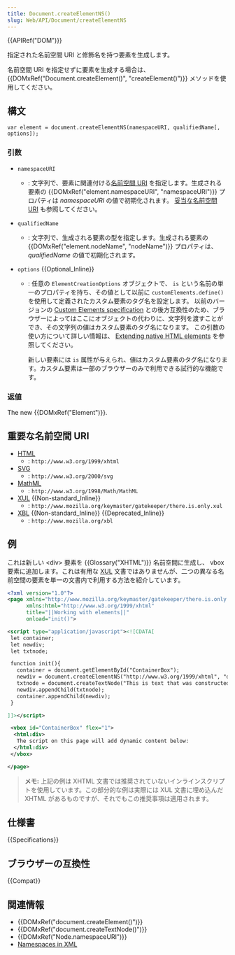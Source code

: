 ```yaml
---
title: Document.createElementNS()
slug: Web/API/Document/createElementNS
---
```


{{APIRef("DOM")}}

指定された名前空間 URI と修飾名を持つ要素を生成します。

名前空間 URI を指定せずに要素を生成する場合は、 {{DOMxRef("Document.createElement()", "createElement()")}} メソッドを使用してください。

## 構文

```
var element = document.createElementNS(namespaceURI, qualifiedName[, options]);
```

### 引数

- `namespaceURI`
  - : 文字列で、要素に関連付ける[名前空間 URI](https://www.w3.org/TR/2004/REC-DOM-Level-3-Core-20040407/glossary.html#dt-namespaceURI) を指定します。生成される要素の {{DOMxRef("element.namespaceURI", "namespaceURI")}} プロパティは _namespaceURI_ の値で初期化されます。 [妥当な名前空間 URI](#important_namespace_uris) も参照してください。
- `qualifiedName`
  - : 文字列で、生成される要素の型を指定します。生成される要素の {{DOMxRef("element.nodeName", "nodeName")}} プロパティは、 _qualifiedName_ の値で初期化されます。
- `options` {{Optional_Inline}}

  - : 任意の `ElementCreationOptions` オブジェクトで、 `is` という名前の単一のプロパティを持ち、その値として以前に `customElements.define()` を使用して定義されたカスタム要素のタグ名を設定します。
    以前のバージョンの [Custom Elements specification](https://www.w3.org/TR/custom-elements/) との後方互換性のため、ブラウザーによってはここにオブジェクトの代わりに、文字列を渡すことができ、その文字列の値はカスタム要素のタグ名になります。
    この引数の使い方について詳しい情報は、  [Extending native HTML elements](https://web.dev/web-components/)  を参照してください。

    新しい要素には `is` 属性が与えられ、値はカスタム要素のタグ名になります。カスタム要素は一部のブラウザーのみで利用できる試行的な機能です。

### 返値

The new {{DOMxRef("Element")}}.

## 重要な名前空間 URI

- [HTML](/ja/docs/Web/HTML)
  - : `http://www.w3.org/1999/xhtml`
- [SVG](/ja/docs/Web/SVG)
  - : `http://www.w3.org/2000/svg`
- [MathML](/ja/docs/Web/MathML)
  - : `http://www.w3.org/1998/Math/MathML`
- [XUL](/ja/docs/Mozilla/Tech/XUL) {{Non-standard_Inline}}
  - : `http://www.mozilla.org/keymaster/gatekeeper/there.is.only.xul`
- [XBL](/ja/docs/Mozilla/Tech/XBL) {{Non-standard_Inline}} {{Deprecated_Inline}}
  - : `http://www.mozilla.org/xbl`

## 例

これは新しい \<div> 要素を {{Glossary("XHTML")}} 名前空間に生成し、 vbox 要素に追加します。これは有用な [XUL](/ja/docs/Mozilla/Tech/XUL) 文書ではありませんが、二つの異なる名前空間の要素を単一の文書内で利用する方法を紹介しています。

```xml
<?xml version="1.0"?>
<page xmlns="http://www.mozilla.org/keymaster/gatekeeper/there.is.only.xul"
      xmlns:html="http://www.w3.org/1999/xhtml"
      title="||Working with elements||"
      onload="init()">

<script type="application/javascript"><![CDATA[
 let container;
 let newdiv;
 let txtnode;

 function init(){
   container = document.getElementById("ContainerBox");
   newdiv = document.createElementNS("http://www.w3.org/1999/xhtml", "div");
   txtnode = document.createTextNode("This is text that was constructed dynamically with createElementNS and createTextNode then inserted into the document using appendChild.");
   newdiv.appendChild(txtnode);
   container.appendChild(newdiv);
 }

]]></script>

 <vbox id="ContainerBox" flex="1">
  <html:div>
   The script on this page will add dynamic content below:
  </html:div>
 </vbox>

</page>
```

> **メモ:** 上記の例は XHTML 文書では推奨されていないインラインスクリプトを使用しています。この部分的な例は実際には XUL 文書に埋め込んだ XHTML があるものですが、それでもこの推奨事項は適用されます。

## 仕様書

{{Specifications}}

## ブラウザーの互換性

{{Compat}}

## 関連情報

- {{DOMxRef("document.createElement()")}}
- {{DOMxRef("document.createTextNode()")}}
- {{DOMxRef("Node.namespaceURI")}}
- [Namespaces in XML](http://www.w3.org/TR/1999/REC-xml-names-19990114)
